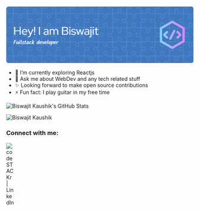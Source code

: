 ![Header](./github-header-image.png)

- 🌱 I’m currently exploring Reactjs
- 💬 Ask me about WebDev and any tech related stuff
- ✨ Looking forward to make open source contributions
- ⚡ Fun fact: I play guitar in my free time

![Biswajit Kaushik's GitHub Stats](https://github-readme-stats.vercel.app/api?username=biswajit-k&theme=great-gatsby&show_icons=true)

![Biswajit Kaushik](https://github-readme-stats.vercel.app/api/top-langs/?username=biswajit-k&theme=great-gatsby&count_private=true&show_icons=true)

### Connect with me:

[<img align="left" alt="codeSTACKr | LinkedIn" width="22px" src="https://cdn.jsdelivr.net/npm/simple-icons@v3/icons/linkedin.svg" />][linkedin]


[linkedin]: https://www.linkedin.com/in/biswajit-kaushik-51b024203//
